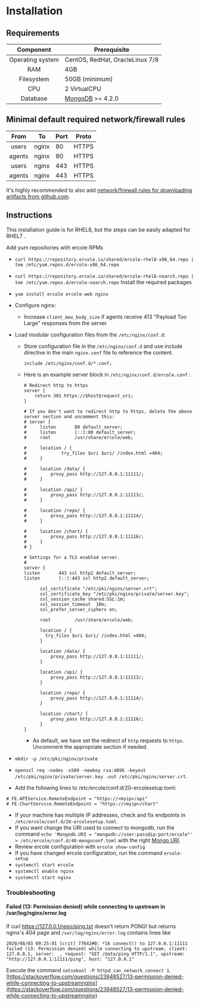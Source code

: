 # Installation
## Requirements
|     Component     | Prerequisite                                                                                 |
|:-----------------:|----------------------------------------------------------------------------------------------|
| Operating system  | CentOS, RedHat, OracleLinux 7/8                                                              |
| RAM               | 4GB                                                                                          |
| Filesystem        | 50GB (minimum)                                                                               |
| CPU               | 2 VirtualCPU                                                                                 |
| Database          | [MongoDB](https://docs.mongodb.com/manual/tutorial/install-mongodb-on-red-hat/) >= 4.2.0     |

## Minimal default required network/firewall rules
|          From          |   To  | Port | Proto |
|:----------------------:|-------|------|-------|
| users                  | nginx | 80   | HTTPS |
| agents                 | nginx | 80   | HTTPS |
| users                  | nginx | 443  | HTTPS |
| agents                 | nginx | 443  | HTTPS |

It's highly recommended to also add [network/firewall rules for downloading artifacts from github.com](#suggested-network-firewall-rules).

## Instructions
This installation guide is for RHEL8, but the steps can be easily adapted for RHEL7 .

Add yum repositories with ercole RPMs
* `curl https://repository.ercole.io/shared/ercole-rhel8-x86_64.repo | tee /etc/yum.repos.d/ercole-x86_64.repo`
* `curl https://repository.ercole.io/shared/ercole-rhel8-noarch.repo | tee /etc/yum.repos.d/ercole-noarch.repo`
Install the required packages
* `yum install ercole ercole-web nginx`
* Configure nginx:
  * Increase `client_max_body_size` if agents receive 413 "Payload Too Large" responses from the server
  
* Load modular configuration files from the `/etc/nginx/conf.d`:
  * Store configuration file in the `/etc/nginx/conf.d` and use include directive in the main `nginx.conf` file to reference the content.
    ```
    include /etc/nginx/conf.d/*.conf;
    ```
  * Here is an example server block in `/etc/nginx/conf.d/ercole.conf` :
    ```
    # Redirect http to https
    server {  
        return 301 https://$host$request_uri;
    }

    # If you don't want to redirect http to https, delete the above server section and uncomment this:
    # server {
    #     listen       80 default_server;
    #     listen       [::]:80 default_server;
    #     root         /usr/share/ercole/web;
  
    #     location / {
    #             try_files $uri $uri/ /index.html =404;
    #     }
  
    #     location /data/ {
    #         proxy_pass http://127.0.0.1:11111/;
    #     }
  
    #     location /api/ {
    #         proxy_pass http://127.0.0.1:11113/;
    #     }
  
    #     location /repo/ {
    #         proxy_pass http://127.0.0.1:11114/;
    #     }
  
    #     location /chart/ {
    #         proxy_pass http://127.0.0.1:11116/;
    #     }
    # }
  
    # Settings for a TLS enabled server.
    #
    server {
    listen       443 ssl http2 default_server;
    listen       [::]:443 ssl http2 default_server;
  
          ssl_certificate "/etc/pki/nginx/server.crt";
          ssl_certificate_key "/etc/pki/nginx/private/server.key";
          ssl_session_cache shared:SSL:1m;
          ssl_session_timeout  10m;
          ssl_prefer_server_ciphers on;
  
          root         /usr/share/ercole/web;
  
          location / {
            try_files $uri $uri/ /index.html =404;
          }
  
          location /data/ {
              proxy_pass http://127.0.0.1:11111/;
          }
  
          location /api/ {
              proxy_pass http://127.0.0.1:11113/;
          }
  
          location /repo/ {
              proxy_pass http://127.0.0.1:11114/;
          }
  
          location /chart/ {
              proxy_pass http://127.0.0.1:11116/;
          }
    }
    ```
    * As default, we have set the redirect of `http` requests to `https`. Uncomment the appropriate section if needed.

* `mkdir -p /etc/pki/nginx/private`
* `openssl req -nodes -x509 -newkey rsa:4096 -keyout /etc/pki/nginx/private/server.key -out /etc/pki/nginx/server.crt`.
* Add the following lines to /etc/ercole/conf.d/20-ercolesetup.toml:
```
# FE.APIService.RemoteEndpoint = "https://<myip>/api"
# FE.ChartService.RemoteEndpoint = "https://<myip>/chart"
```
* If your machine has multiple IP addresses, check and fix endpoints in `/etc/ercole/conf.d/20-ercolesetup.toml`.
* If you want change the URI used to connect to mongodb, run the command `echo 'Mongodb.URI = "mongodb://user:pass@ip:port/ercole"' > /etc/ercole/conf.d/40-mongoconf.toml` with the right [Mongo URI](https://docs.mongodb.com/manual/reference/connection-string/).
* Review ercole configuration with `ercole show-config`
* If you have changed ercole configuration, run the command `ercole-setup`
* `systemctl start ercole`
* `systemctl enable nginx` 
* `systemctl start nginx`

### Troubleshooting

#### Failed (13: Permission denied) while connecting to upstream in /var/log/nginx/error.log
If curl https://127.0.0.1/repo/ping.txt doesn't return PONG! but returns nginx's 404 page and `/var/log/nginx/error.log` contains lines like
```
2020/08/03 09:25:01 [crit] 77642#0: *16 connect() to 127.0.0.1:11111 failed (13: Permission denied) while connecting to upstream, client: 127.0.0.1, server: _, request: "GET /data/ping HTTP/1.1", upstream: "http://127.0.0.1:11111/ping", host: "127.0.0.1"
``` 
Execute the command `setsebool -P httpd_can_network_connect 1`.
[https://stackoverflow.com/questions/23948527/13-permission-denied-while-connecting-to-upstreamnginx](https://stackoverflow.com/questions/23948527/13-permission-denied-while-connecting-to-upstreamnginx)
